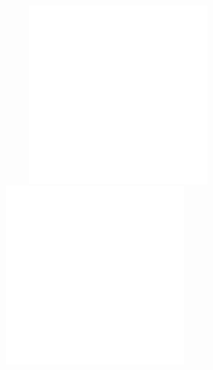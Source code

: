 <div align="center">
    <img src="example.svg" width="400" height="400" alt="css-in-readme">
</div>
<div>
    <img src="badges.svg" width="400" height="400" alt="css-in-readme">
</div>
